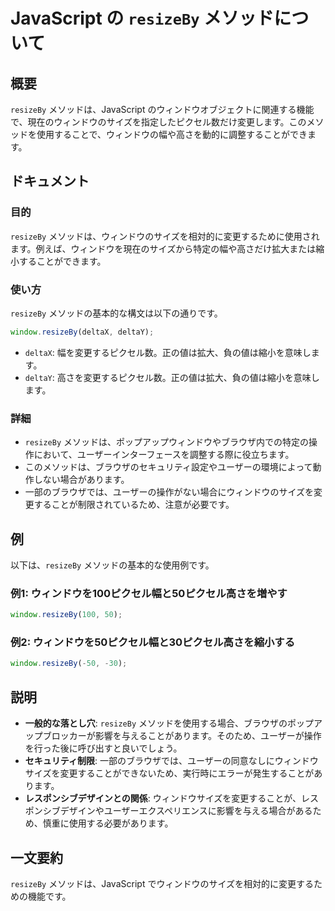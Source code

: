 <!--
Meta Description: # JavaScript の `resizeBy` メソッドについて ## 概要 `resizeBy` メソッドは、JavaScript のウィンドウオブジェクトに関連する機能で、現在のウィンドウのサイズを指定したピクセル数だけ変更します。このメソッドを使用することで、ウィンドウの幅や高さを動的に調...
Meta Keywords: resizeby, javascript, メソッドは, window, deltax
-->

# JavaScript の `resizeBy` メソッドについて

## 概要
`resizeBy` メソッドは、JavaScript のウィンドウオブジェクトに関連する機能で、現在のウィンドウのサイズを指定したピクセル数だけ変更します。このメソッドを使用することで、ウィンドウの幅や高さを動的に調整することができます。

## ドキュメント
### 目的
`resizeBy` メソッドは、ウィンドウのサイズを相対的に変更するために使用されます。例えば、ウィンドウを現在のサイズから特定の幅や高さだけ拡大または縮小することができます。

### 使い方
`resizeBy` メソッドの基本的な構文は以下の通りです。

```javascript
window.resizeBy(deltaX, deltaY);
```

- `deltaX`: 幅を変更するピクセル数。正の値は拡大、負の値は縮小を意味します。
- `deltaY`: 高さを変更するピクセル数。正の値は拡大、負の値は縮小を意味します。

### 詳細
- `resizeBy` メソッドは、ポップアップウィンドウやブラウザ内での特定の操作において、ユーザーインターフェースを調整する際に役立ちます。
- このメソッドは、ブラウザのセキュリティ設定やユーザーの環境によって動作しない場合があります。
- 一部のブラウザでは、ユーザーの操作がない場合にウィンドウのサイズを変更することが制限されているため、注意が必要です。

## 例
以下は、`resizeBy` メソッドの基本的な使用例です。

### 例1: ウィンドウを100ピクセル幅と50ピクセル高さを増やす
```javascript
window.resizeBy(100, 50);
```

### 例2: ウィンドウを50ピクセル幅と30ピクセル高さを縮小する
```javascript
window.resizeBy(-50, -30);
```

## 説明
- **一般的な落とし穴**: `resizeBy` メソッドを使用する場合、ブラウザのポップアップブロッカーが影響を与えることがあります。そのため、ユーザーが操作を行った後に呼び出すと良いでしょう。
- **セキュリティ制限**: 一部のブラウザでは、ユーザーの同意なしにウィンドウサイズを変更することができないため、実行時にエラーが発生することがあります。
- **レスポンシブデザインとの関係**: ウィンドウサイズを変更することが、レスポンシブデザインやユーザーエクスペリエンスに影響を与える場合があるため、慎重に使用する必要があります。

## 一文要約
`resizeBy` メソッドは、JavaScript でウィンドウのサイズを相対的に変更するための機能です。